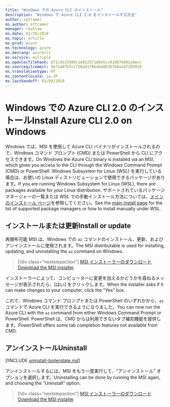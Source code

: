 ```yaml
---
title: "Windows での Azure CLI のインストール"
description: "Windows で Azure CLI 2.0 をインストールする方法"
author: sptramer
ms.author: sttramer
manager: routlaw
ms.date: 01/29/2018
ms.topic: article
ms.prod: azure
ms.technology: azure
ms.devlang: azurecli
ms.service: multiple
ms.openlocfilehash: df1c2b33589c160525710845cc81d076082a9ecc
ms.sourcegitcommit: def1a07bfccf26a4178ba6dd836764a1df205929
ms.translationtype: HT
ms.contentlocale: ja-JP
ms.lasthandoff: 03/09/2018
---
```

# <a name="install-azure-cli-20-on-windows"></a><span data-ttu-id="4614f-103">Windows での Azure CLI 2.0 のインストール</span><span class="sxs-lookup"><span data-stu-id="4614f-103">Install Azure CLI 2.0 on Windows</span></span>

<span data-ttu-id="4614f-104">Windows では、MSI を使用して Azure CLI バイナリがインストールされるので、Windows コマンド プロンプト (CMD) または PowerShell から CLI にアクセスできます。</span><span class="sxs-lookup"><span data-stu-id="4614f-104">On Windows the Azure CLI binary is installed via an MSI, which gives you access to the CLI through the Windows Command Prompt (CMD) or PowerShell.</span></span>
<span data-ttu-id="4614f-105">Windows Subsystem for Linux (WSL) を実行している場合は、お使いの Linux ディストリビューションで使用できるパッケージがあります。</span><span class="sxs-lookup"><span data-stu-id="4614f-105">If you are running Windows Subsystem for Linux (WSL), there are packages available for your Linux distribution.</span></span> <span data-ttu-id="4614f-106">サポートされているパッケージ マネージャーの一覧または WSL での手動インストール方法については、[メインのインストール ページ](install-azure-cli.md)を参照してください。</span><span class="sxs-lookup"><span data-stu-id="4614f-106">See the [main install page](install-azure-cli.md) for the list of supported package managers or how to install manually under WSL.</span></span>

## <a name="install-or-update"></a><span data-ttu-id="4614f-107">インストールまたは更新</span><span class="sxs-lookup"><span data-stu-id="4614f-107">Install or update</span></span>

<span data-ttu-id="4614f-108">再頒布可能 MSI は、Windows での `az` コマンドのインストール、更新、およびアンインストールに使用されます。</span><span class="sxs-lookup"><span data-stu-id="4614f-108">The MSI distributable is used for installing, updating, and uninstalling the `az` command on Windows.</span></span>

> [!div class="nextstepaction"]
> [<span data-ttu-id="4614f-109">MSI インストーラーのダウンロード</span><span class="sxs-lookup"><span data-stu-id="4614f-109">Download the MSI installer</span></span>](https://aka.ms/installazurecliwindows)

<span data-ttu-id="4614f-110">インストーラーによって、コンピューターに変更を加えるかどうかを尋ねるメッセージが表示されたら、[はい] をクリックします。</span><span class="sxs-lookup"><span data-stu-id="4614f-110">When the installer asks if it can make changes to your computer, click the "Yes" box.</span></span>

<span data-ttu-id="4614f-111">これで、Windows コマンド プロンプトまたは PowerShell のいずれかから、`az` コマンドで Azure CLI を実行できるようになりました。</span><span class="sxs-lookup"><span data-stu-id="4614f-111">You can now run the Azure CLI with the `az` command from either Windows Command Prompt or PowerShell.</span></span> <span data-ttu-id="4614f-112">PowerShell は、CMD からは利用できないタブ補完機能を提供します。</span><span class="sxs-lookup"><span data-stu-id="4614f-112">PowerShell offers some tab completion features not available from CMD.</span></span>

## <a name="uninstall"></a><span data-ttu-id="4614f-113">アンインストール</span><span class="sxs-lookup"><span data-stu-id="4614f-113">Uninstall</span></span>

[!INCLUDE [uninstall-boilerplate.md](includes/uninstall-boilerplate.md)]

<span data-ttu-id="4614f-114">アンインストールするには、MSI をもう一度実行して、"アンインストール" オプションを選択します。</span><span class="sxs-lookup"><span data-stu-id="4614f-114">Uninstalling can be done by running the MSI again, and choosing the "Uninstall" option.</span></span>

> [!div class="nextstepaction"]
> [<span data-ttu-id="4614f-115">MSI インストーラーのダウンロード</span><span class="sxs-lookup"><span data-stu-id="4614f-115">Download the MSI installer</span></span>](https://aka.ms/installazurecliwindows)

